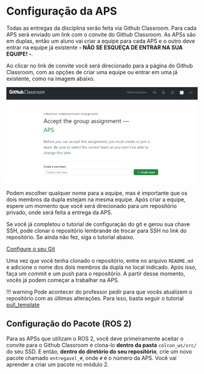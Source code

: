 # Configuração da APS

Todas as entregas da disciplina serão feita via Github Classroom. Para cada APS será enviado um link com o convite do Github Classroom.
As APSs são em duplas, então um aluno vai criar a equipe para cada APS e o outro deve entrar na equipe já existente **- NÃO SE ESQUEÇA DE ENTRAR NA SUA EQUIPE! -**.

Ao clicar no link de convite você será direcionado para a página do Github Classroom, com as opções de criar uma equipe ou entrar em uma já existente, como na imagem abaixo.

![](figs/github-classroom.png)

Podem escolher qualquer nome para a equipe, mas é importante que os dois membros da dupla estejam na mesma equipe. Após criar a equipe, espere um momento que você será direcionado para um repositório privado, onde será feita a entrega da APS.

Se você já completou o tutorial de configuração do git e gerou sua chave SSH, pode clonar o repositório lembrande de trocar para SSH no link do repositório. Se ainda não fez, siga o tutorial abaixo.
 
[Configure o seu Git](modulos/01-intro/atividades/guias-infra/ssd-linux/git-e-github/index.md)

Uma vez que você tenha clonado o repositório, entre no arquivo `README.md` e adicione o nome dos dois membros da dupla no local indicado. Após isso, faça um commit e um push para o repositório. A partir desse momento, vocês já podem começar a trabalhar na APS.

!!! warning
    Pode acontecer do professor pedir para que vocês atualizem o repositório com as últimas alterações. Para isso, basta seguir o tutorial [pull_template](modulos/01-intro/atividades/guias-infra/ssd-linux/git-e-github/pull_template.md)

## Configuração do Pacote (ROS 2)

Para as APSs que utilizam o ROS 2, você deve primeiramente aceitar o convite para o Github Classroom e clona-lo **dentro da pasta** `colcon_ws/src/` do seu SSD. E então, **dentro do diretório do seu repositório**, crie um novo pacote chamado `entregavel_#`, onde `#` é o número da APS. Você vai aprender a criar um pacote no módulo 2.